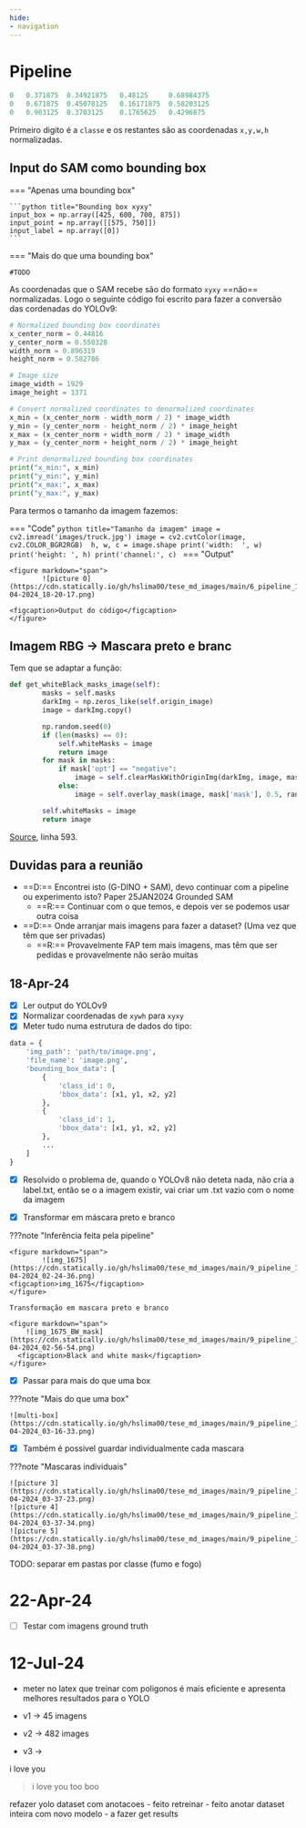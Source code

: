 ```yaml
---
hide:
- navigation
---
```


# Pipeline


```py title="Output normalizado xywh"
0   0.371875  0.34921875   0.48125     0.68984375 
0   0.671875  0.45078125   0.16171875  0.58203125 
0   0.903125  0.3703125    0.1765625   0.4296875
```

Primeiro digito é a `classe` e os restantes são as coordenadas `x,y,w,h` normalizadas.

## Input do SAM como bounding box

=== "Apenas uma bounding box"

    ```python title="Bounding box xyxy"
    input_box = np.array([425, 600, 700, 875])
    input_point = np.array([[575, 750]])
    input_label = np.array([0])
    ```
=== "Mais do que uma bounding box"

    #TODO

    
As coordenadas que o SAM recebe são do formato `xyxy` ==não== normalizadas. Logo o seguinte código foi escrito para fazer a conversão das cordenadas do YOLOv9:

```python title="Conversão de coordenadas"
# Normalized bounding box coordinates
x_center_norm = 0.44816
y_center_norm = 0.550328
width_norm = 0.896319
height_norm = 0.582786

# Image size
image_width = 1929
image_height = 1371

# Convert normalized coordinates to denormalized coordinates
x_min = (x_center_norm - width_norm / 2) * image_width
y_min = (y_center_norm - height_norm / 2) * image_height
x_max = (x_center_norm + width_norm / 2) * image_width
y_max = (y_center_norm + height_norm / 2) * image_height

# Print denormalized bounding box coordinates
print("x_min:", x_min)
print("y_min:", y_min)
print("x_max:", x_max)
print("y_max:", y_max)
```

Para termos o tamanho da imagem fazemos:

=== "Code"
    ```python title="Tamanho da imagem"
    image = cv2.imread('images/truck.jpg')
    image = cv2.cvtColor(image, cv2.COLOR_BGR2RGB) 
    h, w, c = image.shape
    print('width:  ', w)
    print('height: ', h)
    print('channel:', c)
    ```
=== "Output"

    <figure markdown="span">
            ![picture 0](https://cdn.statically.io/gh/hslima00/tese_md_images/main/6_pipeline_17-04-2024_18-20-17.png)  
        
    <figcaption>Output do código</figcaption>
    </figure>


## Imagem RBG -> Mascara preto e branc

Tem que se adaptar a função:

```python title="Conversão para mascara preto e branco"
def get_whiteBlack_masks_image(self):
        masks = self.masks
        darkImg = np.zeros_like(self.origin_image)
        image = darkImg.copy()

        np.random.seed(0)
        if (len(masks) == 0):
            self.whiteMasks = image
            return image
        for mask in masks:
            if mask['opt'] == "negative":
                image = self.clearMaskWithOriginImg(darkImg, image, mask['mask'])
            else:
                image = self.overlay_mask(image, mask['mask'], 0.5, random_color=False)

        self.whiteMasks = image
        return image
```

[Source](https://github.com/Nomination-NRB/SAM-webui/blob/main/app.py), linha 593.

## Duvidas para a reunião

- ==D:== Encontrei isto (G-DINO + SAM), devo continuar com a pipeline ou experimento isto? Paper 25JAN2024 Grounded SAM
    - ==R:== Continuar com o que temos, e depois ver se podemos usar outra coisa
- ==D:== Onde arranjar mais imagens para fazer a dataset? (Uma vez que têm que ser privadas)
    - ==R:== Provavelmente FAP tem mais imagens, mas têm que ser pedidas e provavelmente não serão muitas

## 18-Apr-24 

- [x] Ler output do YOLOv9
- [x] Normalizar coordenadas de `xywh` para `xyxy`
- [x] Meter tudo numa estrutura de dados do tipo:

```python title="Estrutura de dados"
data = {
    'img_path': 'path/to/image.png',
    'file_name': 'image.png',
    'bounding_box_data': [
        {
            'class_id': 0,
            'bbox_data': [x1, y1, x2, y2]
        },
        {
            'class_id': 1,
            'bbox_data': [x1, y1, x2, y2]
        },
        ...
    ]
}
```

- [x] Resolvido o problema de, quando o YOLOv8 não deteta nada, não cria a label.txt, então se o a imagem existir, vai criar um .txt vazio com o nome da imagem 
- [x] Transformar em máscara preto e branco 


???note "Inferência feita pela pipeline"

    <figure markdown="span">
            ![img_1675](https://cdn.statically.io/gh/hslima00/tese_md_images/main/9_pipeline_18-04-2024_02-24-36.png) 
    <figcaption>img_1675</figcaption>
    </figure> 

    Transformação em mascara preto e branco

    <figure markdown="span">
        ![img_1675_BW_mask](https://cdn.statically.io/gh/hslima00/tese_md_images/main/9_pipeline_18-04-2024_02-56-54.png) 
      <figcaption>Black and white mask</figcaption>
    </figure> 

- [x] Passar para mais do que uma box

???note "Mais do que uma box"

    ![multi-box](https://cdn.statically.io/gh/hslima00/tese_md_images/main/9_pipeline_18-04-2024_03-16-33.png)  

- [x] Também é possivel guardar individualmente cada mascara

???note "Mascaras individuais"

    ![picture 3](https://cdn.statically.io/gh/hslima00/tese_md_images/main/9_pipeline_18-04-2024_03-37-23.png)
    ![picture 4](https://cdn.statically.io/gh/hslima00/tese_md_images/main/9_pipeline_18-04-2024_03-37-34.png)  
    ![picture 5](https://cdn.statically.io/gh/hslima00/tese_md_images/main/9_pipeline_18-04-2024_03-37-38.png)  


TODO: separar em pastas por classe (fumo e fogo)


# 22-Apr-24

- [ ] Testar com imagens ground truth


# 12-Jul-24

- meter no latex que treinar com poligonos é mais eficiente e apresenta melhores resultados para o YOLO 

- v1 -> 45 imagens 
- v2 -> 482 images
- v3 -> 

i love you
> i love you too boo

refazer yolo dataset com anotacoes - feito
retreinar - feito
anotar dataset inteira com novo modelo - a fazer
get results 


